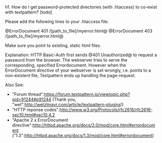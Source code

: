 h1. How do I get password-protected directories (with .htaccess) to co-exist with textpattern? [todo]

Please add the following lines to your .htaccess file:

@ErrorDocument 401 /[path_to_file]/myerror.html@
@ErrorDocument 403 /[path_to_file]/myerror.html@

Make sure you point to existing, static html files.

Explanation: HTTP Basic-Auth first sends @401 Unauthorized@ to request a password from the browser. The webserver tries to serve the corresponding, specified Errordocument. However when the ErrorDocument directive of your webserver is set wrongly, i.e. points to a non-existent file, Textpattern ends up handling the page-request. 

Also See:
 
* "Forum thread":https://forum.textpattern.io/viewtopic.php?pid=91244#p91244 (Thank you, "wet":http://wetzlmayr.com/article/textpattern-plugins!)
* "HTTP reponse codes":http://www.w3.org/Protocols/rfc2616/rfc2616-sec10.html#sec10.4.2
* "Apache 2.x ErrorDocument directive":http://httpd.apache.org/docs/2.0/mod/core.html#errordocument ("1.3":http://httpd.apache.org/docs/1.3/mod/core.html#errordocument)

